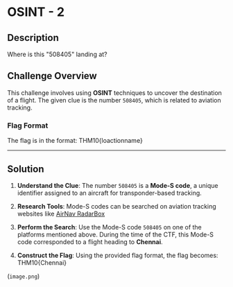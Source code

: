 # OSINT - 2

## Description
Where is this "508405" landing at?

## Challenge Overview
This challenge involves using **OSINT** techniques to uncover the destination of a flight. The given clue is the number `508405`, which is related to aviation tracking.

### Flag Format
The flag is in the format: THM10{loactionname}


---

## Solution

1. **Understand the Clue**:
   The number `508405` is a **Mode-S code**, a unique identifier assigned to an aircraft for transponder-based tracking. 

2. **Research Tools**:
   Mode-S codes can be searched on aviation tracking websites like [AirNav RadarBox](https://www.airnavradar.com/data/mode-s/508405)

3. **Perform the Search**:
   Use the Mode-S code `508405` on one of the platforms mentioned above. During the time of the CTF, this Mode-S code corresponded to a flight heading to **Chennai**.

4. **Construct the Flag**:
   Using the provided flag format, the flag becomes: THM10{Chennai}

(`image.png`)
